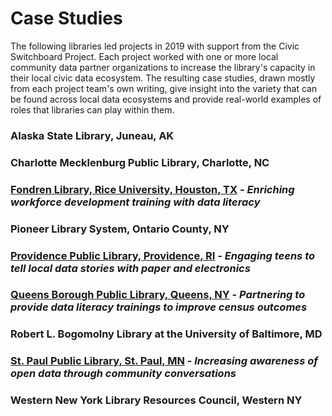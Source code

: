 # Case Studies

The following libraries led projects in 2019 with support from the Civic Switchboard Project. Each project worked with one or more local community data partner organizations to increase the library's capacity in their local civic data ecosystem. The resulting case studies, drawn mostly from each project team's own writing, give insight into the variety that can be found across local data ecosystems and provide real-world examples of roles that libraries can play within them.

### **Alaska State Library, Juneau, AK** 

### **Charlotte Mecklenburg Public Library, Charlotte, NC**

### [Fondren Library, Rice University, Houston, TX](fondren-library-rice-university-houston-tx.md) - _**Enriching workforce development training with data literacy**_

### Pioneer Library System, Ontario County, NY

### [Providence Public Library, Providence, RI](providence-public-library-providence-ri.md) - _Engaging teens to tell local data stories with paper and electronics_

### [Queens Borough Public Library, Queens, NY](queens-borough-public-library-queens-ny.md) - _Partnering to provide data literacy trainings to improve census outcomes_

### Robert L. Bogomolny Library at the University of Baltimore, MD

### [St. Paul Public Library, St. Paul, MN](st-paul-public-library-st-paul-mn.md) - _**Increasing awareness of open data through community conversations**_

### Western New York Library Resources Council, Western NY





